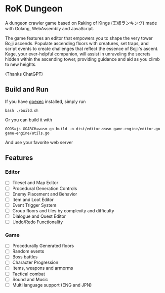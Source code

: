 # RoK Dungeon
A dungeon crawler game based on Raking of Kings (王様ランキング) made with Golang, WebAssembly and JavaScript.

The game features an editor that empowers you to shape the very tower Bojji ascends. Populate ascending floors with creatures, set traps, and script events to create challenges that reflect the essence of Bojji's ascent. Kage, your ever-helpful companion, will assist in unraveling the secrets hidden within the ascending tower, providing guidance and aid as you climb to new heights.

(Thanks ChatGPT)

## Build and Run
If you have [goexec](https://github.com/shurcooL/goexec) installed, simply run
```
bash ./build.sh
```
Or you can build it with
```
GOOS=js GOARCH=wasm go build -o dist/editor.wasm game-engine/editor.go game-engine/utils.go
```
And use your favorite web server 

## Features
### Editor
- [ ] Tileset and Map Editor
- [ ] Procedural Generation Controls
- [ ] Enemy Placement and Behavior
- [ ] Item and Loot Editor
- [ ] Event Trigger System
- [ ] Group floors and tiles by complexity and difficulty
- [ ] Dialogue and Quest Editor
- [ ] Undo/Redo Functionality
### Game
- [ ] Procedurally Generated floors
- [ ] Random events
- [ ] Boss battles
- [ ] Character Progression
- [ ] Items, weapons and armorms
- [ ] Tactical combat
- [ ] Sound and Music
- [ ] Multi language support (ENG and JPN)
